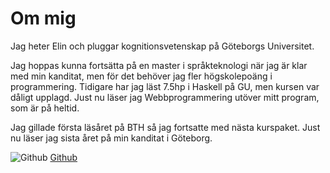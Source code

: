 Om mig
==============================================

Jag heter Elin och pluggar kognitionsvetenskap på Göteborgs Universitet.

Jag hoppas kunna fortsätta på en master i språkteknologi när jag är klar med min kanditat, men för det behöver jag fler högskolepoäng i programmering. Tidigare har jag läst 7.5hp i Haskell på GU, men kursen var dåligt upplagd. Just nu läser jag Webbprogrammering utöver mitt program, som är på heltid. 

Jag gillade första läsåret på BTH så jag fortsatte med nästa kurspaket. Just nu läser jag sista året på min kanditat i Göteborg.


![Github](https://avatars1.githubusercontent.com/u/21308536?s=40&v=4) [Github](https://github.com/eliyetres/hello)